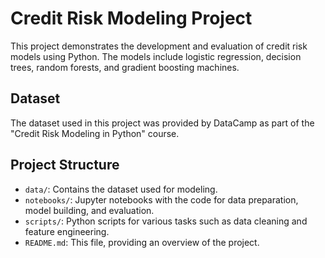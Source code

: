 # Credit Risk Modeling Project

This project demonstrates the development and evaluation of credit risk models using Python. The models include logistic regression, decision trees, random forests, and gradient boosting machines.

## Dataset

The dataset used in this project was provided by DataCamp as part of the "Credit Risk Modeling in Python" course.

## Project Structure

- `data/`: Contains the dataset used for modeling.
- `notebooks/`: Jupyter notebooks with the code for data preparation, model building, and evaluation.
- `scripts/`: Python scripts for various tasks such as data cleaning and feature engineering.
- `README.md`: This file, providing an overview of the project.
